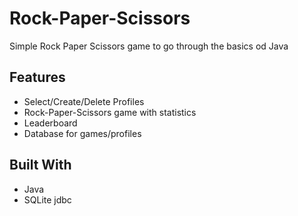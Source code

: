 # Rock-Paper-Scissors
Simple Rock Paper Scissors game to go through the basics od Java

## Features
* Select/Create/Delete Profiles
* Rock-Paper-Scissors game with statistics
* Leaderboard
* Database for games/profiles

## Built With
* Java
* SQLite jdbc
